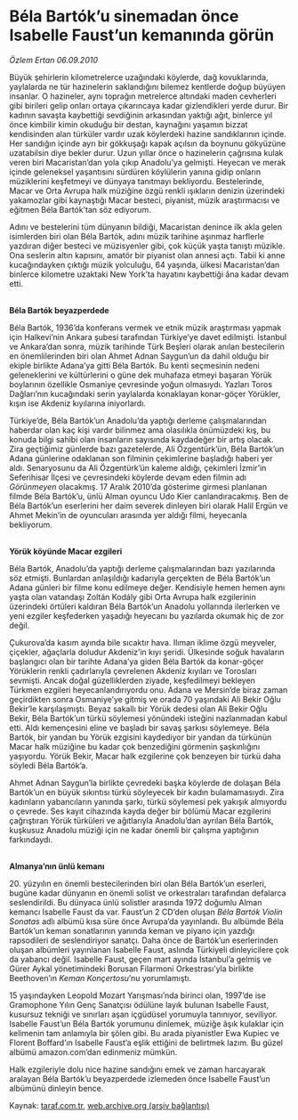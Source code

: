 # Béla Bartók’u sinemadan önce Isabelle Faust’un kemanında görün

*Özlem Ertan 06.09.2010*

<div class="yazi"><p>Büyük şehirlerin kilometrelerce uzağındaki köylerde, dağ kovuklarında, yaylalarda ne tür hazinelerin saklandığını bilemez kentlerde doğup büyüyen insanlar. O hazineler, aynı toprağın metrelerce altındaki maden cevherleri gibi birileri gelip onları ortaya çıkarıncaya kadar gizlendikleri yerde durur. Bir kadının savaşta kaybettiği sevdiğinin arkasından yaktığı ağıt, binlerce yıl önce kimbilir kimin okuduğu bir destan, kaynağını yaşamın bizzat kendisinden alan türküler vardır uzak köylerdeki hazine sandıklarının içinde. Her sandığın içinde ayrı bir gökkuşağı kapak açılsın da boynunu gökyüzüne uzatabilsin diye bekler durur. Uzun yıllar önce o hazinelerin çağrısına kulak veren biri Macaristan’dan yola çıkıp Anadolu’ya gelmişti. Heyecan ve merak içinde geleneksel yaşantısını sürdüren köylülerin yanına gidip onların müziklerini keşfetmeyi ve dünyaya tanıtmayı bekliyordu. Bestelerinde, Macar ve Orta Avrupa halk müziğine özgü renkli ışıkların denizin üzerindeki yakamozlar gibi kaynaştığı Macar besteci, piyanist, müzik araştırmacısı ve eğitmen Béla Bartók’tan söz ediyorum. </p>
<p>Adını ve bestelerini tüm dünyanın bildiği, Macaristan denince ilk akla gelen isimlerden biri olan Béla Bartók, adını müzik tarihine aşınmaz harflerle yazdıran diğer besteci ve müzisyenler gibi, çok küçük yaşta tanıştı müzikle. Ona seslerin altın kapısını, amatör bir piyanist olan annesi açtı. Tabii ki anne kucağındayken çıktığı müzik yolculuğu, 64 yaşında, ülkesi Macaristan’dan binlerce kilometre uzaktaki New York’ta hayatını kaybettiği âna kadar devam etti.</p>
<p><b><br/>Béla Bartók beyazperdede </b></p>
<p>Béla Bartók, 1936’da konferans vermek ve etnik müzik araştırması yapmak için Halkevi’nin Ankara şubesi tarafından Türkiye’ye davet edilmişti. İstanbul ve Ankara’dan sonra, müzik tarihinde Türk Beşleri olarak anılan bestecilerin en önemlilerinden biri olan Ahmet Adnan Saygun’un da dahil olduğu bir ekiple birlikte Adana’ya gitti Béla Bartók. Bu kenti seçmesinin nedeni geleneklerini ve kültürlerini o güne dek muhafaza etmeyi başaran Yörük boylarının özellikle Osmaniye çevresinde yoğun olmasıydı. Yazları Toros Dağları’nın kucağındaki serin yaylalarda konaklayan konar-göçer Yörükler, kışın ise Akdeniz kıyılarına iniyorlardı. </p>
<p>Türkiye’de, Béla Bartók’un Anadolu’da yaptığı derleme çalışmalarından haberdar olan kaç kişi vardır bilinmez ama olasılıkla önümüzdeki kış, bu konuda bilgi sahibi olan insanların sayısında kaydadeğer bir artış olacak. Zira geçtiğimiz günlerde bazı gazetelerde, Ali Özgentürk’ün, Béla Bartók’un Adana günlerine odaklanan son filminin çekimlerine başladığı haberi yer aldı. Senaryosunu da Ali Özgentürk’ün kaleme aldığı, çekimleri İzmir’in Seferihisar İlçesi ve çevresindeki köylerde devam eden filmin adı <i>Görünmeyen</i> olacakmış. 17 Aralık 2010’da gösterime girmesi planlanan filmde Béla Bartók’u, ünlü Alman oyuncu Udo Kier canlandıracakmış. Ben de Béla Bartók’un eserlerini her daim severek dinleyen biri olarak Halil Ergün ve Ahmet Mekin’in de oyuncuları arasında yer aldığı filmi, heyecanla bekliyorum. </p>
<p><b><br/>Yörük köyünde Macar ezgileri</b></p>
<p>Béla Bartók, Anadolu’da yaptığı derleme çalışmalarından bazı yazılarında söz etmişti. Bunlardan anlaşıldığı kadarıyla gerçekten de Béla Bartók’un Adana günleri bir filme konu edilmeye değer. Kendisiyle hemen hemen aynı yaşta olan vatandaşı Zoltán Kodály gibi Orta Avrupa halk ezgilerinin üzerindeki örtüleri kaldıran Béla Bartók’un Anadolu yollarında ilerlerken ve yeni ezgiler keşfederken yaşadığı heyecanı bu yazılarda okumak hiç de zor değil.</p>
<p>Çukurova’da kasım ayında bile sıcaktır hava. Ilıman iklime özgü meyveler, çiçekler, ağaçlarla doludur Akdeniz’in kıyı şeridi. Ülkesinde soğuk havaların başlangıcı olan bir tarihte Adana’ya giden Béla Bartók da konar-göçer Yörüklerin renkli çadırlarıyla çevrelenen Akdeniz kıyıları ve Torosları sevmişti. Ancak doğal güzelliklerden ziyade, keşfedilmeyi bekleyen Türkmen ezgileri heyecanlandırıyordu onu. Adana ve Mersin’de biraz zaman geçirdikten sonra Osmaniye’ye gitmiş ve orada 70 yaşındaki Ali Bekir Oğlu Bekir’le karşılaşmıştı. Beyaz sakallı bir Yörük dedesi olan Ali Bekir Oğlu Bekir, Béla Bartók’un türkü söylemesi yönündeki isteğini nazlanmadan kabul etti. Aldı kemençesini eline ve başladı bir savaş şarkısı söylemeye. Béla Bartók, bir yandan bu Yörük ezgisini kaydediyor bir yandan da türkünün Macar halk müziğine bu kadar çok benzediğini görmenin şaşkınlığını yaşıyordu. Yörük Bekir, Macar halk ezgilerine çok benzeyen bir türkü daha söyledi Béla Bartók’a. </p>
<p>Ahmet Adnan Saygun’la birlikte çevredeki başka köylerde de dolaşan Béla Bartók’un en büyük sıkıntısı türkü söyleyecek bir kadın bulamamasıydı. Zira kadınların yabancıların yanında şarkı, türkü söylemesi pek yakışık almıyordu o çevrede. Ses kayıt cihazında kayda değer bir bölümü Macar ezgilerini çağrıştıran Yörük türküleri ve ağıtlarıyla Anadolu’dan ayrılan Béla Bartók, kuşkusuz Anadolu müziği için ne kadar önemli bir çalışma yaptığının farkındaydı. </p>
<p><b><br/>Almanya’nın ünlü kemanı</b></p>
<p>20. yüzyılın en önemli bestecilerinden biri olan Béla Bartók’un eserleri, bugüne kadar dünyanın en önemli solist ve orkestraları tarafından defalarca seslendirildi. Bu dünyaca ünlü solistler arasında 1972 doğumlu Alman kemancı Isabelle Faust da var. Faust’un 2 CD’den oluşan <i>Béla Bartók Violin Sonatas</i> adlı albümü kısa süre önce Avrupa’da yayınlandı. Bu albümde Béla Bartók’un keman sonatlarının yanında keman ve piyano için yazdığı rapsodileri de seslendiriyor sanatçı. Daha önce de Bartók’un eserlerinden oluşan albümleri yayınlanan Isabelle Faust, aslında Türkiyeli dinleyicilere çok da yabancı değil. Isabelle Faust, geçen mart ayında İstanbul’a gelmiş ve Gürer Aykal yönetimindeki Borusan Filarmoni Orkestrası’yla birlikte Beethoven’ın <i>Keman Konçertosu</i>’nu yorumlamıştı. </p>
<p>15 yaşındayken Leopold Mozart Yarışması’nda birinci olan, 1997’de ise Gramophone Yılın Genç Sanatçısı ödülüne layık bulunan Isabelle Faust, kusursuz tekniği ve sınırları aşan içgüdüsel yorumuyla tanınıyor, seviliyor. Isabelle Faust’un Béla Bartók yorumunu dinlemek, müziğe âşık kulaklar için kelimenin tam anlamıyla bir şölen gibi. Bu arada piyanistler Ewa Kupiec ve Florent Boffard’ın Isabelle Faust’a eşlik ettiğini de belirtmek lazım. Bu güzel albümü amazon.com’dan edinmeniz mümkün. </p>
<p>Halk ezgileriyle dolu nice hazine sandığını emek ve zaman harcayarak aralayan Béla Bartók’u beyazperdede izlemeden önce Isabelle Faust’un albümünü dinleyin bence.</p></div>

Kaynak: [taraf.com.tr](http://www.taraf.com.tr:80/ozlem-ertan/makale-bela-bart-k-u-sinemadan-once-isabelle-faust-un.htm), [web.archive.org (arşiv bağlantısı)](http://web.archive.org/web/20100907175349/http://www.taraf.com.tr:80/ozlem-ertan/makale-bela-bart-k-u-sinemadan-once-isabelle-faust-un.htm)
